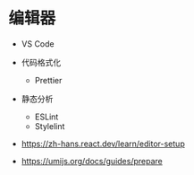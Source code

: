 # 编辑器

- VS Code
- 代码格式化
  - Prettier
- 静态分析
  - ESLint
  - Stylelint

- https://zh-hans.react.dev/learn/editor-setup
- https://umijs.org/docs/guides/prepare